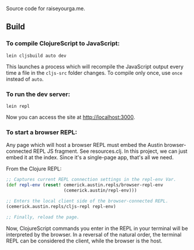 Source code for raiseyourga.me.

## Build

### To compile ClojureScript to JavaScript:

```
lein cljsbuild auto dev
```

This launches a process which will recompile the JavaScript output every time a
file in the `cljs-src` folder changes. To compile only once, use `once` instead
of `auto`.

### To run the dev server:

```
lein repl
```

Now you can access the site at [http://localhost:3000](http://localhost:3000).

### To start a browser REPL:

Any page which will host a browser REPL must embed the Austin browser-connected
REPL JS fragment. See resources.clj. In this project, we can just embed it at
the index. Since it's a single-page app, that's all we need.

From the Clojure REPL:
  
```clojure
;; Captures current REPL connection settings in the repl-env Var.
(def repl-env (reset! cemerick.austin.repls/browser-repl-env
                      (cemerick.austin/repl-env)))

;; Enters the local client side of the browser-connected REPL.
(cemerick.austin.repls/cljs-repl repl-env)

;; Finally, reload the page.
```

Now, ClojureScript commands you enter in the REPL in your terminal will be
interpreted by the browser. In a reversal of the natural order, the terminal
REPL can be considered the client, while the browser is the host.
